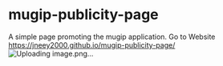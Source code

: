 # mugip-publicity-page
A simple page promoting the mugip application.
Go to Website
 https://jneey2000.github.io/mugip-publicity-page/
![Uploading image.png…]()
